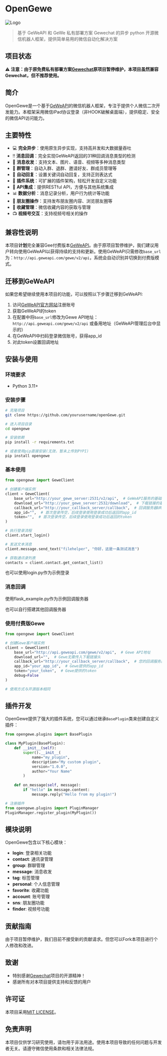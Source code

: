 # OpenGewe

![Logo](http://218.78.116.24:10885/static/img/profile.d88801b1.jpg)

> 基于 GeWeAPI 和 GeWe 私有部署方案 Gewechat 的异步 python 开源微信机器人框架，提供简单易用的微信自动化解决方案

## 项目状态

⚠️ **注意：由于原免费私有部署方案[Gewechat](https://github.com/Devo919/Gewechat)原项目暂停维护，本项目虽然兼容Gewechat，但不推荐使用。**

## 简介

OpenGewe是一个基于[GeWeAPI](https://geweapi.com)的微信机器人框架，专注于提供个人微信二次开发能力。本框架采用微信iPad协议登录（非HOOK破解桌面端），提供稳定、安全的微信API访问能力。

## 主要特性

- 💻 **完全异步**：使用原生异步实现，支持高并发和大数据量吞吐
- ‼️ **消息回调**：完全实现GeWeAPI返回的31种回调消息类型的检测
- 💬 **消息收发**：支持文本、图片、语音、视频等多种消息类型
- 👥 **群管理**：自动入群、退群、邀请好友、群成员管理等
- 🤖 **自动回复**：设置关键词自动回复，支持正则表达式
- 🔌 **插件系统**：可扩展的插件架构，轻松开发自定义功能
- 🔄 **API集成**：提供RESTful API，方便与其他系统集成
- 📊 **数据分析**：消息记录分析，用户行为统计等功能
- 📱 **朋友圈操作**：支持发布朋友圈内容、浏览朋友圈等
- 💾 **收藏管理**：微信收藏内容的获取与管理
- 📺 **视频号交互**：支持视频号相关的操作

## 兼容性说明

本项目**计划**完全兼容Gee付费版本[GeWeAPI](https://geweapi.com)。由于原项目暂停维护，我们建议用户转向使用GeWeAPI以获得持续的支持和更新。使用GeWeAPI只需修改`base_url`为：`http://api.geweapi.com/gewe/v2/api`，系统会自动识别并切换到付费版模式。

## 迁移到GeWeAPI

如果您希望继续使用本项目的功能，可以按照以下步骤迁移到GeWeAPI:

1. 访问[GeWeAPI官方网站](https://geweapi.com)注册账号
2. 获取GeWeAPI的token
3. 在配置中将`base_url`修改为Gewe API地址：`http://api.geweapi.com/gewe/v2/api` 或备用地址（GeWeAPI管理后台中显示的）
4. 在GeWeAPI中扫码登录微信账号，获得app_id
5. 对此token设置回调地址

## 安装与使用

### 环境要求

- Python 3.11+

### 安装步骤

```bash
# 克隆项目
git clone https://github.com/yourusername/openGewe.git

# 进入项目目录
cd opengewe

# 安装依赖
pip install -r requirements.txt

# 或者使用pip直接安装(无效，暂未上传到PYPI)
pip install opengewe
```

### 基本使用

```python
from opengewe import GeweClient

# 创建客户端实例
client = GeweClient(
    base_url="http://your_gewe_server:2531/v2/api",  # GeWeAPI服务的基础URL
    download_url="http://your_gewe_server:2532/download",  # 下载链接的基础URL
    callback_url="http://your_callback_server/callback",  # 回调服务器URL
    app_id="",  # 首次登录传空，后续登录使用登录成功后返回的app_id
    token="",  # 首次登录传空，后续登录使用登录成功后返回的token
)

# 执行登录流程
client.start_login()

# 发送文本消息
client.message.send_text("filehelper", "你好，这是一条测试消息")

# 获取通讯录列表
contacts = client.contact.get_contact_list()
```

也可以使用login.py作为示例登录

### 消息回调

使用flask_example.py作为示例回调服务器

也可以自行搭建其他回调服务器

### 使用付费版Gewe

```python
from opengewe import GeweClient

# 创建Gewe客户端实例
client = GeweClient(
    base_url="http://api.geweapi.com/gewe/v2/api",  # Gewe API地址
    download_url="",  # Gewe无需传入下载链接头
    callback_url="http://your_callback_server/callback",  # 您的回调服务器
    app_id="your_app_id",  # Gewe提供的app_id
    token="your_token",  # Gewe提供的token
    debug=False  
)

# 使用方式与开源版本相同
```

## 插件开发

OpenGewe提供了强大的插件系统，您可以通过继承`BasePlugin`类来创建自定义插件：

```python
from opengewe.plugins import BasePlugin

class MyPlugin(BasePlugin):
    def __init__(self):
        super().__init__(
            name="my_plugin",
            description="My custom plugin",
            version="1.0.0",
            author="Your Name"
        )
    
    def on_message(self, message):
        if "hello" in message.content:
            message.reply("Hello from my plugin!")

# 注册插件
from opengewe.plugins import PluginManager
PluginManager.register_plugin(MyPlugin())
```

## 模块说明

OpenGewe包含以下核心模块：

- **login**: 登录相关功能
- **contact**: 通讯录管理
- **group**: 群聊管理
- **message**: 消息收发
- **tag**: 标签管理
- **personal**: 个人信息管理
- **favorite**: 收藏功能
- **account**: 账号管理
- **sns**: 朋友圈功能
- **finder**: 视频号功能

## 贡献指南

由于项目暂停维护，我们目前不接受新的贡献请求。但您可以Fork本项目进行个人修改和改进。

## 致谢

- 特别感谢[Gewechat](https://github.com/Devo919/Gewechat)项目的开源精神！
- 感谢所有对本项目提供支持和反馈的用户

## 许可证

本项目采用[MIT LICENSE](LICENSE)。

## 免责声明

本项目仅供学习研究使用，请勿用于非法用途。使用本项目导致的任何问题与开发者无关。请遵守微信使用条款和相关法律法规。
